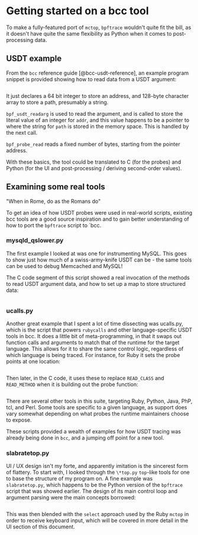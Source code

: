 # Getting started on a bcc tool

To make a fully-featured port of `mctop`, `bpftrace` wouldn't quite fit the
bill, as it doesn't have quite the same flexibility as Python when it comes to
post-processing data.

## USDT example

From the `bcc` reference guide [@bcc-usdt-reference], an example program
snippet is provided showing how to read data from a USDT argument:

```{.c include=src/bcc/docs/reference_guide.md startLine=235 endLine=242}
```

It just declares a 64 bit integer to store an address, and 128-byte character
array to store a path, presumably a string.

`bpf_usdt_readarg` is used to read the argument, and is called to store the
literal value of an integer for `addr`, and this value happens to be a pointer
to where the string for `path` is stored in the memory space. This is handled
by the next call.

`bpf_probe_read` reads a fixed number of bytes, starting from the pointer
address.

With these basics, the tool could be translated to C (for the probes) and
Python (for the UI and post-processing / deriving second-order values).

## Examining some real tools

"When in Rome, do as the Romans do"

To get an idea of how USDT probes were used in real-world scripts, existing
bcc tools are a good source inspiration and to gain better understanding of
how to port the `bpftrace` script to `bcc.

### mysqld_qslower.py

The first example I looked at was one for instrumenting MySQL. This goes to
show just how much of a swiss-army-knife USDT can be - the same tools can be
used to debug Memcached and MySQL!

The C code segment of this script showed a real invocation of the methods to
read USDT argument data, and how to set up a map to store structured data:

```{.c include=src/bcc/tools/mysqld_qslower.py startLine=44 endLine=68}
```
### ucalls.py

Another great example that I spent a lot of time dissecting was ucalls.py,
which is the script that powers `rubycalls` and other language-specific USDT
tools in bcc. It does a little bit of meta-programming, in that it swaps out
function calls and arguments to match that of the runtime for the target
language. This allows for it to share the same control logic, regardless of
which language is being traced. For instance, for Ruby it sets the probe
points at one location:

```{.python include=src/bcc/tools/lib/ucalls.py startLine=91 endLine=96}
```

Then later, in the C code, it uses these to replace `READ_CLASS` and
`READ_METHOD` when it is building out the probe function:


```{.c include=src/bcc/tools/lib/ucalls.py startLine=151 endLine=163}
```

There are several other tools in this suite, targeting Ruby, Python, Java, PhP,
 tcl, and Perl. Some tools are specific to a given language, as support does
vary somewhat depending on what probes the runtime maintainers choose to
expose.

These scripts provided a wealth of examples for how USDT tracing was already
being done in `bcc`, and a jumping off point for a new tool.

### slabratetop.py

UI / UX design isn't my forte, and apparently imitation is the sincerest form
of flattery. To start with, I looked through the `\*top.py` `top`-like tools for
one to base the structure of my program on. A fine example was
`slabratetop.py`, which happens to be the Python version of the `bpftrace`
script that was showed earlier. The design of its main control loop and
argument parsing were the main concepts borrowed:

```{.python include=src/bcc/tools/slabratetop.py startLine=112 endLine=143}
```

This was then blended with the `select` approach used by the Ruby `mctop` in
order to receive keyboard input, which will be covered in more detail in the
UI section of this document.
